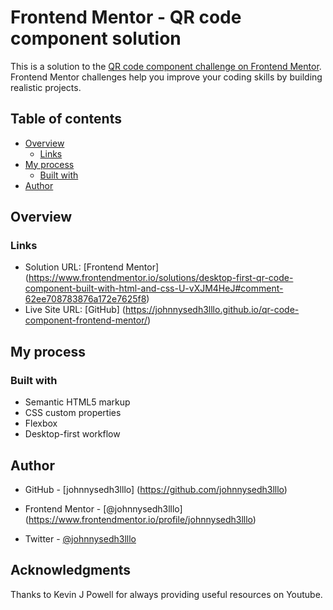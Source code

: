 # Frontend Mentor - QR code component solution

This is a solution to the [QR code component challenge on Frontend Mentor](https://www.frontendmentor.io/challenges/qr-code-component-iux_sIO_H). Frontend Mentor challenges help you improve your coding skills by building realistic projects. 

## Table of contents

- [Overview](#overview)
  - [Links](#links)
- [My process](#my-process)
  - [Built with](#built-with)
- [Author](#author)

## Overview

### Links

- Solution URL: [Frontend Mentor]
(https://www.frontendmentor.io/solutions/desktop-first-qr-code-component-built-with-html-and-css-U-vXJM4HeJ#comment-62ee708783876a172e7625f8)
- Live Site URL: [GitHub]
(https://johnnysedh3lllo.github.io/qr-code-component-frontend-mentor/)

## My process

### Built with

- Semantic HTML5 markup
- CSS custom properties
- Flexbox
- Desktop-first workflow


## Author
- GitHub - [johnnysedh3lllo] (https://github.com/johnnysedh3lllo)

- Frontend Mentor - [@johnnysedh3lllo] (https://www.frontendmentor.io/profile/johnnysedh3lllo)

- Twitter - [@johnnysedh3lllo](https://www.twitter.com/johnnysedh3lllo)


## Acknowledgments
Thanks to Kevin J Powell for always providing useful resources on Youtube.

